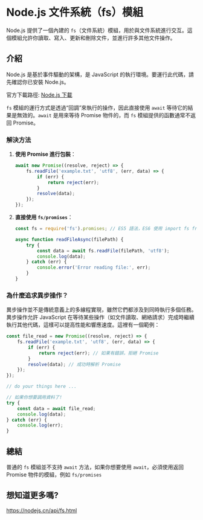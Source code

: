 # Node.js 文件系統（fs）模組

Node.js 提供了一個內建的 `fs`（文件系統）模組，用於與文件系統進行交互。這個模組允許你讀取、寫入、更新和刪除文件，並進行許多其他文件操作。

## 介紹

Node.js 是基於事件驅動的架構，是 JavaScript 的執行環境。要運行此代碼，請先確認你已安裝 Node.js。

官方下載路徑: [Node.js 下載](https://nodejs.org/en/download/prebuilt-installer)

`fs` 模組的運行方式是透過“回調”來執行的操作，因此直接使用 `await` 等待它的結果是無效的。`await` 是用來等待 Promise 物件的，而 `fs` 模組提供的函數通常不返回 Promise。

### 解決方法

1. **使用 Promise 進行包裝**：
   ```js
   await new Promise((resolve, reject) => {
       fs.readFile('example.txt', 'utf8', (err, data) => {
           if (err) {
               return reject(err);
           }
           resolve(data);
       });
   });
   ```

2. **直接使用 `fs/promises`**：
   ```js
   const fs = require('fs').promises; // ES5 語法，ES6 使用 import fs from 'fs/promises';

   async function readFileAsync(filePath) {
       try {
           const data = await fs.readFile(filePath, 'utf8');
           console.log(data);
       } catch (err) {
           console.error('Error reading file:', err);
       }
   }
   ```

### 為什麼追求異步操作？

異步操作並不是傳統意義上的多線程實現，雖然它們都涉及到同時執行多個任務。異步操作允許 JavaScript 在等待某些操作（如文件讀取、網絡請求）完成時繼續執行其他代碼，這樣可以提高性能和響應速度。這裡有一個範例：

```js
const file_read = new Promise((resolve, reject) => {
    fs.readFile('example.txt', 'utf8', (err, data) => {
        if (err) {
            return reject(err); // 如果有錯誤，拒絕 Promise
        }
        resolve(data); // 成功時解析 Promise
    });
});

// do your things here ...

// 如果你想要調用資料了!
try {
    const data = await file_read;
    console.log(data);
} catch (err) {
    console.log(err);
}
```

## 總結

普通的 `fs` 模組並不支持 `await` 方法，如果你想要使用 `await`，必須使用返回 Promise 物件的模組，例如 `fs/promises`

## 想知道更多嗎?
https://nodejs.cn/api/fs.html
